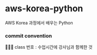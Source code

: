 # aws-korea-python
AWS Korea 과정에서 배우는 Python

### commit convention
👨🏻‍🏫 class 번호 : 수업시간에 강사님과 함께한 것
